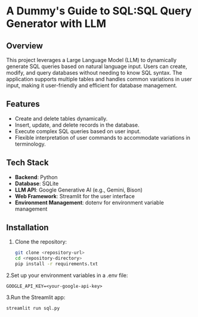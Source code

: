 # A Dummy's Guide to SQL:SQL Query Generator with LLM

## Overview
This project leverages a Large Language Model (LLM) to dynamically generate SQL queries based on natural language input. Users can create, modify, and query databases without needing to know SQL syntax. The application supports multiple tables and handles common variations in user input, making it user-friendly and efficient for database management.

## Features
- Create and delete tables dynamically.
- Insert, update, and delete records in the database.
- Execute complex SQL queries based on user input.
- Flexible interpretation of user commands to accommodate variations in terminology.

## Tech Stack
- **Backend**: Python
- **Database**: SQLite
- **LLM API**: Google Generative AI (e.g., Gemini, Bison)
- **Web Framework**: Streamlit for the user interface
- **Environment Management**: dotenv for environment variable management

## Installation
1. Clone the repository:
   ```bash
   git clone <repository-url>
   cd <repository-directory>
   pip install -r requirements.txt
   ```
2.Set up your environment variables in a .env file:
```
GOOGLE_API_KEY=<your-google-api-key>
```
3.Run the Streamlit app:
```
streamlit run sql.py
```
